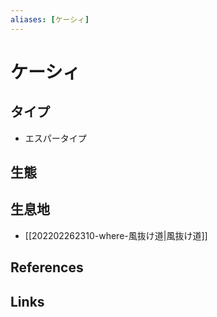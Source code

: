 ```yaml
---
aliases: [ケーシィ]
---
```

# ケーシィ

## タイプ

- エスパータイプ

## 生態



## 生息地

- [[202202262310-where-風抜け道|風抜け道]]

## References



## Links


